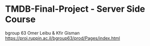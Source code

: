 # TMDB-Final-Project - Server Side Course
bgroup 63
Omer Leibu & Kfir Gisman
https://proj.ruppin.ac.il/bgroup63/prod/Pages/index.html
